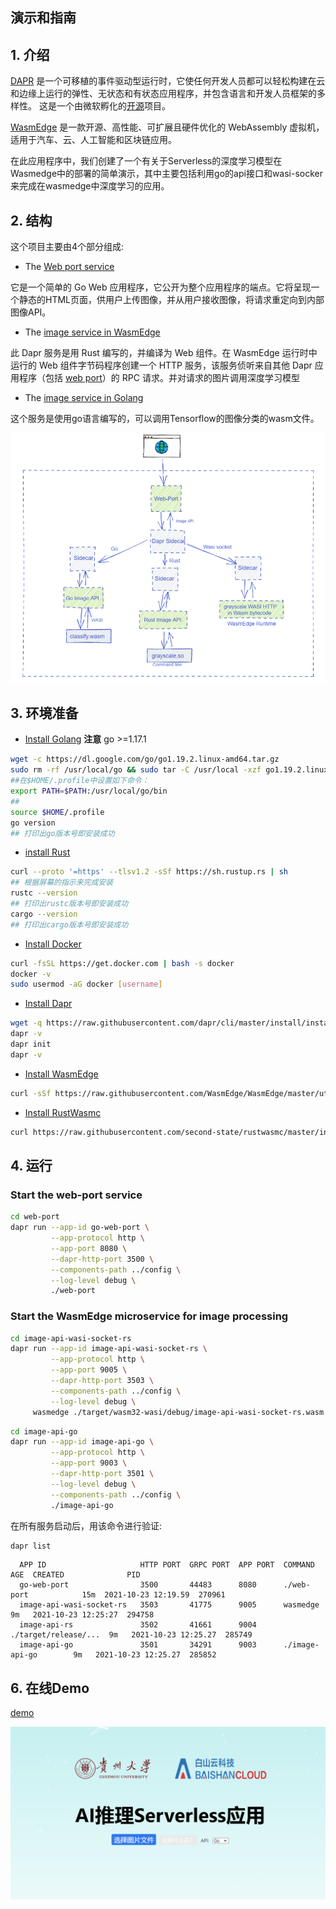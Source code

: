 ## 演示和指南


## 1. 介绍

[DAPR](https://dapr.io/) 是一个可移植的事件驱动型运行时，它使任何开发人员都可以轻松构建在云和边缘上运行的弹性、无状态和有状态应用程序，并包含语言和开发人员框架的多样性。 这是一个由微软孵化的[开源](https://github.com/dapr/dapr)项目。

[WasmEdge](https://github.com/WasmEdge/WasmEdge) 是一款开源、高性能、可扩展且硬件优化的 WebAssembly 虚拟机，适用于汽车、云、人工智能和区块链应用。

在此应用程序中，我们创建了一个有关于Serverless的深度学习模型在Wasmedge中的部署的简单演示，其中主要包括利用go的api接口和wasi-socker来完成在wasmedge中深度学习的应用。

## 2. 结构

这个项目主要由4个部分组成:

* The [Web port service](./web-port)

它是一个简单的 Go Web 应用程序，它公开为整个应用程序的端点。它将呈现一个静态的HTML页面，供用户上传图像，并从用户接收图像，将请求重定向到内部图像API。

* The [image service in WasmEdge](./image-api-wasi-socket-rs)

此 Dapr 服务是用 Rust 编写的，并编译为 Web 组件。在 WasmEdge 运行时中运行的 Web 组件字节码程序创建一个 HTTP 服务，该服务侦听来自其他 Dapr 应用程序（包括 [web port](./web-port)）的 RPC 请求。并对请求的图片调用深度学习模型

* The [image service in Golang](./image-api-go)
 
这个服务是使用go语言编写的，可以调用Tensorflow的图像分类的wasm文件。

![doc](./doc/dapr-wasmedge.png)

## 3. 环境准备

* [Install Golang](https://golang.org/doc/install)
**注意** go >=1.17.1
```bash
wget -c https://dl.google.com/go/go1.19.2.linux-amd64.tar.gz
sudo rm -rf /usr/local/go && sudo tar -C /usr/local -xzf go1.19.2.linux-amd64.tar.gz
##在$HOME/.profile中设置如下命令：
export PATH=$PATH:/usr/local/go/bin
##
source $HOME/.profile
go version
## 打印出go版本号即安装成功
```
* [install Rust](https://www.rust-lang.org/en-US/install.html)
```bash
curl --proto '=https' --tlsv1.2 -sSf https://sh.rustup.rs | sh
## 根据屏幕的指示来完成安装
rustc --version
## 打印出rustc版本号即安装成功
cargo --version
## 打印出cargo版本号即安装成功
```
* [Install Docker](https://docs.docker.com/desktop/install/ubuntu/)
```bash
curl -fsSL https://get.docker.com | bash -s docker
docker -v
sudo usermod -aG docker [username]
```

* [Install Dapr](https://docs.dapr.io/getting-started/)
```bash
wget -q https://raw.githubusercontent.com/dapr/cli/master/install/install.sh -O - | /bin/bash
dapr -v
dapr init
dapr -v
```
* [Install WasmEdge](https://github.com/WasmEdge/WasmEdge/blob/master/docs/install.md)
```bash
curl -sSf https://raw.githubusercontent.com/WasmEdge/WasmEdge/master/utils/install.sh | bash -s -- -e all -v 0.9.0
```
* [Install RustWasmc](https://github.com/second-state/rustwasmc)
```bash
curl https://raw.githubusercontent.com/second-state/rustwasmc/master/installer/init.sh -sSf | sh
```
## 4. 运行
 

### Start the web-port service

```bash
cd web-port
dapr run --app-id go-web-port \
         --app-protocol http \
         --app-port 8080 \
         --dapr-http-port 3500 \
         --components-path ../config \
         --log-level debug \
         ./web-port
```

### Start the WasmEdge microservice for image processing

```bash
cd image-api-wasi-socket-rs
dapr run --app-id image-api-wasi-socket-rs \
         --app-protocol http \
         --app-port 9005 \
         --dapr-http-port 3503 \
         --components-path ../config \
         --log-level debug \
	 wasmedge ./target/wasm32-wasi/debug/image-api-wasi-socket-rs.wasm
```

```bash
cd image-api-go
dapr run --app-id image-api-go \
         --app-protocol http \
         --app-port 9003 \
         --dapr-http-port 3501 \
         --log-level debug \
         --components-path ../config \
         ./image-api-go
```

在所有服务启动后，用该命令进行验证:

```bash
dapr list
```

```
  APP ID                     HTTP PORT  GRPC PORT  APP PORT  COMMAND               AGE  CREATED              PID
  go-web-port                3500       44483      8080      ./web-port            15m  2021-10-23 12:19.59  270961
  image-api-wasi-socket-rs   3503       41775      9005      wasmedge              9m   2021-10-23 12:25:27  294758
  image-api-rs               3502       41661      9004      ./target/release/...  9m   2021-10-23 12:25.27  285749
  image-api-go               3501       34291      9003      ./image-api-go        9m   2021-10-23 12:25.27  285852
```

## 6. 在线Demo

[demo](http://114.132.210.248/)

![doc](./doc/demo.png)

